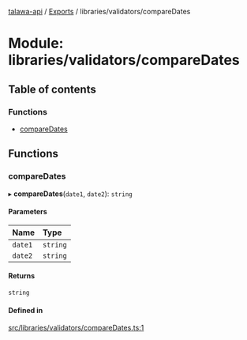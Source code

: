 [talawa-api](../README.md) / [Exports](../modules.md) / libraries/validators/compareDates

# Module: libraries/validators/compareDates

## Table of contents

### Functions

- [compareDates](libraries_validators_compareDates.md#comparedates)

## Functions

### compareDates

▸ **compareDates**(`date1`, `date2`): `string`

#### Parameters

| Name | Type |
| :------ | :------ |
| `date1` | `string` |
| `date2` | `string` |

#### Returns

`string`

#### Defined in

[src/libraries/validators/compareDates.ts:1](https://github.com/PalisadoesFoundation/talawa-api/blob/c766886/src/libraries/validators/compareDates.ts#L1)
